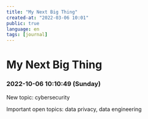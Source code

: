 ```yaml
---
title: "My Next Big Thing"
created-at: "2022-03-06 10:01"
public: true
language: en
tags: [journal]
---
```


# My Next Big Thing

### 2022-10-06 10:10:49 (Sunday)

New topic: cybersecurity

Important open topics: data privacy, data engineering

